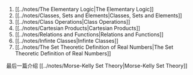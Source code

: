 1. [[../notes/The Elementary Logic|The Elementary Logic]]
2. [[../notes/Classes, Sets and Elements|Classes, Sets and Elements]]
3. [[../notes/Class Operations|Class Operations]]
4. [[../notes/Cartesian Products|Cartesian Products]]
5. [[../notes/Relations and Functions|Relations and Functions]]
6. [[../notes/Infinte Classes|Infinte Classes]]
7. [[../notes/The Set Theoretic Definition of Real Numbers|The Set Theoretic Definition of Real Numbers]]


最后一篇介绍 [[../notes/Morse-Kelly Set Theory|Morse-Kelly Set Theory]]
